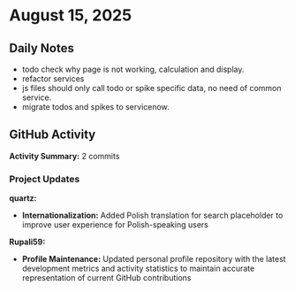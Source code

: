 ﻿# August 15, 2025

## Daily Notes

- todo check why page is not working, calculation and display.
- refactor services
- js files should only call todo or spike specific data, no need of common service.
- migrate todos and spikes to servicenow.


## GitHub Activity

**Activity Summary:** 2 commits

### Project Updates

**quartz:**
- **Internationalization:** Added Polish translation for search placeholder to improve user experience for Polish-speaking users

**Rupali59:**
- **Profile Maintenance:** Updated personal profile repository with the latest development metrics and activity statistics to maintain accurate representation of current GitHub contributions
